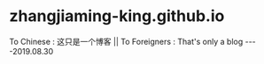 # zhangjiaming-king.github.io
To Chinese : 这只是一个博客  ||   To Foreigners : That's only a blog      ----2019.08.30
